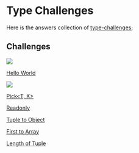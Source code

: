 # Type Challenges

Here is the answers collection of [type-challenges](https://github.com/type-challenges/type-challenges);

## Challenges

![](https://img.shields.io/badge/-warm--up-teal)

[Hello World](https://github.com/yuetong3yu/type-challenges/blob/master/collection/hello-world.md)

![](https://img.shields.io/badge/-easy-7aad0c)

[Pick<T, K>](https://github.com/yuetong3yu/type-challenges/blob/master/collection/Pick%3CT%2C%20K%3E.md)

[Readonly](https://github.com/yuetong3yu/type-challenges/blob/master/collection/Readonly.md)

[Tuple to Object](https://github.com/yuetong3yu/type-challenges/blob/master/collection/tuple-to-object.md)

[First to Array](https://github.com/yuetong3yu/type-challenges/blob/master/collection/first-of-array.md)

[Length of Tuple](https://github.com/yuetong3yu/type-challenges/blob/master/collection/length-of-tuple.md)
